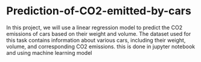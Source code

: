 # Prediction-of-CO2-emitted-by-cars
In this project, we will use a linear regression model to predict the CO2 emissions of cars based on their weight and volume. The dataset used for this task contains information about various cars, including their weight, volume, and corresponding CO2 emissions. this is done in jupyter notebook and using machine learning model
